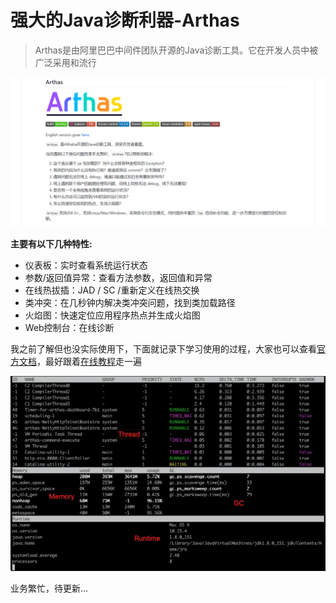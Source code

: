 # 强大的Java诊断利器-Arthas

> Arthas是由阿里巴巴中间件团队开源的Java诊断工具。它在开发人员中被广泛采用和流行

![arthas](../images/arthas.png)

**主要有以下几种特性:**

- 仪表板：实时查看系统运行状态
- 参数/返回值异常：查看方法参数，返回值和异常
- 在线热拔插：JAD / SC /重新定义在线热交换
- 类冲突：在几秒钟内解决类冲突问题，找到类加载路径
- 火焰图：快速定位应用程序热点并生成火焰图
- Web控制台：在线诊断

我之前了解但也没实际使用下，下面就记录下学习使用的过程，大家也可以查看[官方文档](https://arthas.aliyun.com/en-us/)，最好跟着[在线教程](https://arthas.aliyun.com/doc/arthas-tutorials.html?language=cn&id=arthas-basics)走一遍

![arthas](https://raw.githubusercontent.com/alibaba/arthas/master/site/src/site/sphinx/_static/dashboard.png)

业务繁忙，待更新...
